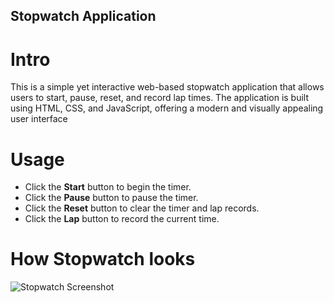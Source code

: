 ## Stopwatch Application
# Intro
This is a simple yet interactive web-based stopwatch application that allows users to start, pause, reset, and record lap times. The application is built using HTML, CSS, and JavaScript, offering a modern and visually appealing user interface

# Usage
- Click the **Start** button to begin the timer.
- Click the **Pause** button to pause the timer.
- Click the **Reset** button to clear the timer and lap records.
- Click the **Lap** button to record the current time.

# How Stopwatch looks
![Stopwatch Screenshot](images/Stopwatch)
